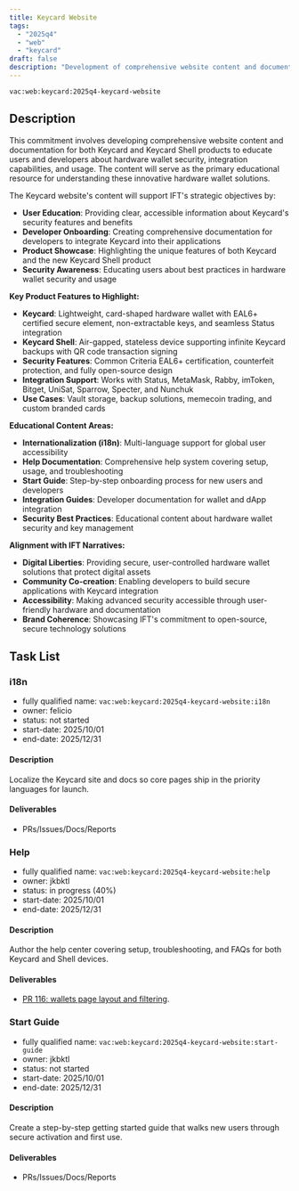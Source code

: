 ```yaml
---
title: Keycard Website
tags:
  - "2025q4"
  - "web"
  - "keycard"
draft: false
description: "Development of comprehensive website content and documentation for Keycard and Keycard Shell products to educate users and developers about hardware wallet security and integration capabilities."
---
```


`vac:web:keycard:2025q4-keycard-website`

## Description

This commitment involves developing comprehensive website content and documentation for both Keycard and Keycard Shell products to educate users and developers about hardware wallet security, integration capabilities, and usage. The content will serve as the primary educational resource for understanding these innovative hardware wallet solutions.

The Keycard website's content will support IFT's strategic objectives by:
- **User Education**: Providing clear, accessible information about Keycard's security features and benefits
- **Developer Onboarding**: Creating comprehensive documentation for developers to integrate Keycard into their applications
- **Product Showcase**: Highlighting the unique features of both Keycard and the new Keycard Shell product
- **Security Awareness**: Educating users about best practices in hardware wallet security and usage

**Key Product Features to Highlight:**
- **Keycard**: Lightweight, card-shaped hardware wallet with EAL6+ certified secure element, non-extractable keys, and seamless Status integration
- **Keycard Shell**: Air-gapped, stateless device supporting infinite Keycard backups with QR code transaction signing
- **Security Features**: Common Criteria EAL6+ certification, counterfeit protection, and fully open-source design
- **Integration Support**: Works with Status, MetaMask, Rabby, imToken, Bitget, UniSat, Sparrow, Specter, and Nunchuk
- **Use Cases**: Vault storage, backup solutions, memecoin trading, and custom branded cards

**Educational Content Areas:**
- **Internationalization (i18n)**: Multi-language support for global user accessibility
- **Help Documentation**: Comprehensive help system covering setup, usage, and troubleshooting
- **Start Guide**: Step-by-step onboarding process for new users and developers
- **Integration Guides**: Developer documentation for wallet and dApp integration
- **Security Best Practices**: Educational content about hardware wallet security and key management

**Alignment with IFT Narratives:**
- **Digital Liberties**: Providing secure, user-controlled hardware wallet solutions that protect digital assets
- **Community Co-creation**: Enabling developers to build secure applications with Keycard integration
- **Accessibility**: Making advanced security accessible through user-friendly hardware and documentation
- **Brand Coherence**: Showcasing IFT's commitment to open-source, secure technology solutions


## Task List

### i18n

* fully qualified name: `vac:web:keycard:2025q4-keycard-website:i18n`
* owner: felicio 
* status: not started
* start-date: 2025/10/01
* end-date: 2025/12/31

#### Description
Localize the Keycard site and docs so core pages ship in the priority languages for launch.

#### Deliverables
- PRs/Issues/Docs/Reports

### Help

* fully qualified name: `vac:web:keycard:2025q4-keycard-website:help`
* owner: jkbktl
* status: in progress (40%)
* start-date: 2025/10/01
* end-date: 2025/12/31

#### Description
Author the help center covering setup, troubleshooting, and FAQs for both Keycard and Shell devices.

#### Deliverables
- [PR 116: wallets page layout and filtering](https://github.com/keycard-tech/keycard-website/pull/116).

### Start Guide

* fully qualified name: `vac:web:keycard:2025q4-keycard-website:start-guide`
* owner: jkbktl
* status: not started
* start-date: 2025/10/01
* end-date: 2025/12/31

#### Description
Create a step-by-step getting started guide that walks new users through secure activation and first use.

#### Deliverables
- PRs/Issues/Docs/Reports
